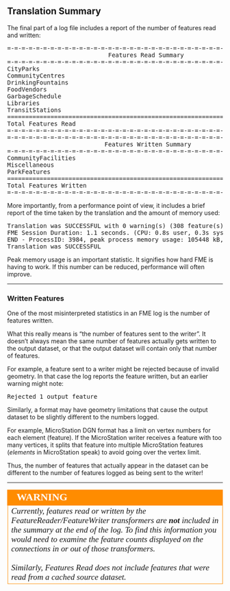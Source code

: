## Translation Summary ##

The final part of a log file includes a report of the number of features read and written:

<pre>
=-=-=-=-=-=-=-=-=-=-=-=-=-=-=-=-=-=-=-=-=-=-=-=-=-=-=-=-=-=-=-=-=-=-=-=-=-=-=-
                            Features Read Summary
=-=-=-=-=-=-=-=-=-=-=-=-=-=-=-=-=-=-=-=-=-=-=-=-=-=-=-=-=-=-=-=-=-=-=-=-=-=-=-
CityParks                                                                   69
CommunityCentres                                                            10
DrinkingFountains                                                          113
FoodVendors                                                                 91
GarbageSchedule                                                              6
Libraries                                                                    8
TransitStations                                                             11
==============================================================================
Total Features Read                                                        308
=-=-=-=-=-=-=-=-=-=-=-=-=-=-=-=-=-=-=-=-=-=-=-=-=-=-=-=-=-=-=-=-=-=-=-=-=-=-=-
=-=-=-=-=-=-=-=-=-=-=-=-=-=-=-=-=-=-=-=-=-=-=-=-=-=-=-=-=-=-=-=-=-=-=-=-=-=-=-
                           Features Written Summary
=-=-=-=-=-=-=-=-=-=-=-=-=-=-=-=-=-=-=-=-=-=-=-=-=-=-=-=-=-=-=-=-=-=-=-=-=-=-=-
CommunityFacilities                                                         18
Miscellaneous                                                              108
ParkFeatures                                                               182
==============================================================================
Total Features Written                                                     308
=-=-=-=-=-=-=-=-=-=-=-=-=-=-=-=-=-=-=-=-=-=-=-=-=-=-=-=-=-=-=-=-=-=-=-=-=-=-=-
</pre>


More importantly, from a performance point of view, it includes a brief report of the time taken by the translation and the amount of memory used:

<pre>
Translation was SUCCESSFUL with 0 warning(s) (308 feature(s) output)
FME Session Duration: 1.1 seconds. (CPU: 0.8s user, 0.3s system)
END - ProcessID: 3984, peak process memory usage: 105448 kB, current process memory usage: 93964 kB
Translation was SUCCESSFUL
</pre>

Peak memory usage is an important statistic. It signifies how hard FME is having to work. If this number can be reduced, performance will often improve.

---

### Written Features ###

One of the most misinterpreted statistics in an FME log is the number of features written.

What this really means is “the number of features sent to the writer”. It doesn’t always mean the same number of features actually gets written to the output dataset, or that the output dataset will contain only that number of features.

For example, a feature sent to a writer might be rejected because of invalid geometry. In that case the log reports the feature written, but an earlier warning might note:

<pre>
Rejected 1 output feature
</pre>

Similarly, a format may have geometry limitations that cause the output dataset to be slightly different to the numbers logged.

For example, MicroStation DGN format has a limit on vertex numbers for each element (feature). If the MicroStation writer receives a feature with too many vertices, it splits that feature into multiple MicroStation features (*elements* in MicroStation speak) to avoid going over the vertex limit.

Thus, the number of features that actually appear in the dataset can be different to the number of features logged as being sent to the writer!

---

<!--Warning Section--> 

<table style="border-spacing: 0px">
<tr>
<td style="vertical-align:middle;background-color:darkorange;border: 2px solid darkorange">
<i class="fa fa-exclamation-triangle fa-lg fa-pull-left fa-fw" style="color:white;padding-right: 12px;vertical-align:text-top"></i>
<span style="color:white;font-size:x-large;font-weight: bold;font-family:serif">WARNING</span>
</td>
</tr>

<tr>
<td style="border: 1px solid darkorange">
<span style="font-family:serif; font-style:italic; font-size:larger">
Currently, features read or written by the FeatureReader/FeatureWriter transformers are <strong>not</strong> included in the summary at the end of the log. To find this information you would need to examine the feature counts displayed on the connections in or out of those transformers.
<br><br>Similarly, Features Read does not include features that were read from a cached source dataset. 
</span>
</td>
</tr>
</table>
